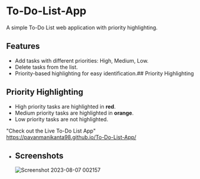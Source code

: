 # To-Do-List-App
A simple To-Do List web application with priority highlighting.

## Features

- Add tasks with different priorities: High, Medium, Low.
- Delete tasks from the list.
- Priority-based highlighting for easy identification.## Priority Highlighting

## Priority Highlighting

- High priority tasks are highlighted in **red**.
- Medium priority tasks are highlighted in **orange**.
- Low priority tasks are not highlighted.
  
"Check out the Live To-Do List App"
  https://pavanmanikanta98.github.io/To-Do-List-App/
- ## Screenshots
  ![Screenshot 2023-08-07 002157](https://github.com/Pavanmanikanta98/To-Do-List-App/assets/120953215/0cacd2ab-da62-4ba1-bf46-857e49025e45)
